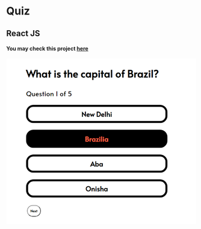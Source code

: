 # Quiz

## React JS

#### You may check this project [here](https://quiz-react-js.vercel.app)

![](/public/sample.png)
